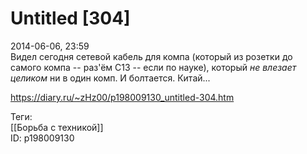 Untitled [304]
===============

   
 2014-06-06, 23:59   
  Видел сегодня сетевой кабель для компа (который из розетки до самого компа -- раз'ём C13 -- если по науке), который  *не влезает целиком*  ни в один комп. И болтается. Китай...   
    
 <https://diary.ru/~zHz00/p198009130_untitled-304.htm>   
   
 Теги:   
 [[Борьба с техникой]]   
 ID: p198009130
